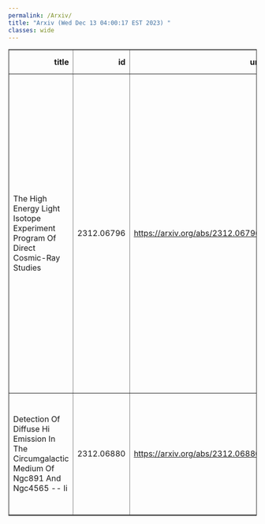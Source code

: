 ```yaml
---
permalink: /Arxiv/
title: "Arxiv (Wed Dec 13 04:00:17 EST 2023) "
classes: wide
---
```

<table border="1" class="dataframe">
  <thead>
    <tr style="text-align: right;">
      <th>title</th>
      <th>id</th>
      <th>url</th>
      <th>authors</th>
      <th>Local Authors</th>
    </tr>
  </thead>
  <tbody>
    <tr>
      <td>The High Energy Light Isotope Experiment Program Of Direct Cosmic-Ray   Studies</td>
      <td>2312.06796</td>
      <td><a href="https://arxiv.org/abs/2312.06796" target="_blank">https://arxiv.org/abs/2312.06796</a></td>
      <td>N/A Helix Collaboration, S. Coutu, P. S. Allison, M. Baiocchi, J. J. Beatty, L. Beaufore, D. H. Calderon, A. G. Castano, Y. Chen, N. Green, D. Hanna, H. B. Jeon, S. B. Klein, B. Kunkler, M. Lang, R. Mbarek, K. Mcbride, S. I. Mognet, J. Musser, S. Nutter, S. Obrien, N. Park, K. M. Powledge, K. Sakai, M. Tabata, G. Tarle, J. M. Tuttle, G. Visser, S. P. Wakely, M. Yu</td>
      <td>Jim Beatty, Lucas Beaufore, Patrick Allison</td>
    </tr>
    <tr>
      <td>Detection Of Diffuse Hi Emission In The Circumgalactic Medium Of Ngc891   And Ngc4565 -- Ii</td>
      <td>2312.06880</td>
      <td><a href="https://arxiv.org/abs/2312.06880" target="_blank">https://arxiv.org/abs/2312.06880</a></td>
      <td>Sanskriti Das, Mary Rickel, Adam Leroy, Nickolas M. Pingel, D. J. Pisano, George Heald, Smita Mathur, Joshua Kingsbury, Amy Sardone</td>
      <td>Adam Leroy, Amy Sardone, Smita Mathur</td>
    </tr>
  </tbody>
</table>